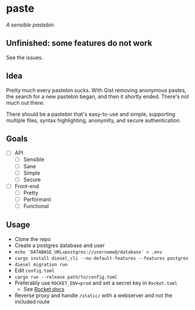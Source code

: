 # paste

*A sensible pastebin.*

## Unfinished: some features do not work

See the issues.

## Idea

Pretty much every pastebin sucks. With Gist removing anonymous pastes, the search for a new pastebin
began, and then it shortly ended. There's not much out there.

There should be a pastebin that's easy-to-use and simple, supporting multiple files, syntax
highlighting, anonymity, and secure authentication.

## Goals

- [ ] API
  - [ ] Sensible
  - [ ] Sane
  - [ ] Simple
  - [ ] Secure
- [ ] Front-end
  - [ ] Pretty
  - [ ] Performant
  - [ ] Functional

## Usage

- Clone the repo
- Create a postgres database and user
- `echo 'DATABASE_URL=postgres://username@/database' > .env`
- `cargo install diesel_cli --no-default-features --features postgres`
- `diesel migration run`
- Edit `config.toml`
- `cargo run --release path/to/config.toml`
- Preferably use `ROCKET_ENV=prod` and set a secret key in `Rocket.toml`
  - See [Rocket docs](https://rocket.rs/guide/configuration/)
- Reverse proxy and handle `/static/` with a webserver and not the included route
